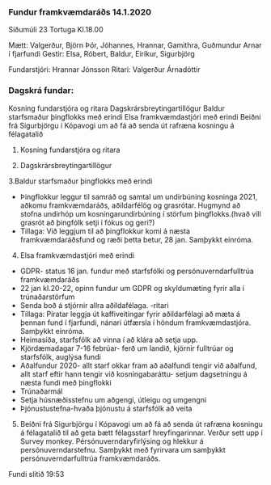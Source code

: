 ### Fundur framkvæmdaráðs 14.1.2020
Síðumúli 23 
Tortuga 
Kl.18.00

Mætt: Valgerður, Björn Þór, Jóhannes, Hrannar,
Gamithra, Guðmundur Arnar í fjarfundi
Gestir: Elsa, Róbert, Baldur, Eiríkur, Sigurbjörg

Fundarstjóri: Hrannar Jónsson
Ritari: Valgerður Árnadóttir

### Dagskrá fundar: 


 Kosning fundarstjóra og ritara 
 Dagskrársbreytingartillögur 
Baldur starfsmaður þingflokks með erindi
Elsa framkvæmdastjóri með erindi
Beiðni frá Sigurbjörgu í Kópavogi um að fá að senda út rafræna kosningu á félagatalið



1. Kosning fundarstjóra og ritara 

2. Dagskrársbreytingartillögur 

3.Baldur starfsmaður þingflokks með erindi
* Þingflokkur leggur til samráð og samtal um undirbúning kosninga 2021, aðkomu framkvæmdaráðs, aðildarfélög og grasrótar. Hugmynd að stofna undirhóp um kosningarundirbúning í störfum þingflokks.(hvað vill grasrót að þingfólk setji í fókus og geri?)
* Tillaga: Við leggjum til að þingflokkur komi á næsta framkvæmdaráðsfund og ræði þetta betur, 28 jan. Samþykkt einróma.

4. Elsa framkvæmdastjóri með erindi
* GDPR- status 16 jan. fundur með starfsfólki og persónuverndarfulltrúa framkvæmdaráðs 
* 22 jan kl.20-22, opinn fundur um GDPR og skyldumæting fyrir alla í trúnaðarstörfum
* Senda boð á stjórnir allra aðildafélaga. -ritari
* Tillaga: Píratar leggja út kaffiveitingar fyrir aðildarfélagi að mæta á þennan fund í fjarfundi, nánari útfærsla í höndum framkvæmdastjóra. Samþykkt einróma.
* Heimasíða, starfsfólk að vinna í að klára að setja upp.
* Kjördæmadagar 7-16 febrúar- ferð um landið, kjörnir fulltrúar og starfsfólk, auglýsa fundi
* Aðalfundur 2020- allt starf okkar fram að aðalfundi tengir við aðalfund, allt starf eftir hann tengir við kosningabaráttu- setjum dagsetningu á næsta fundi með þingflokki
* Trúnaðarmál
* Setja húsnæðisstefnu um aðgengi, útleigu og umgengni
* Þjónustustefna-hvaða þjónustu á starfsfólk að veita

5. Beiðni frá Sigurbjörgu í Kópavogi um að fá að senda út rafræna kosningu á félagatalið til að geta bætt félagsstarf hreyfingarinnar. Verður sett upp í Survey monkey. Pérsónuverndaryfirlýsing og hlekkur á persónuverndarstefnu.
Samþykkt með fyrirvara um samþykkt persónuverndarfulltrúa framkvæmdaráðs.

Fundi slitið 19:53

